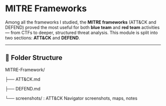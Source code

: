 # MITRE Frameworks

Among all the frameworks I studied, the **MITRE frameworks** (ATT&CK and DEFEND) proved the most useful for both **blue team** and **red team** activities — from CTFs to deeper, structured threat analysis. This module is split into two sections: **ATT&CK** and **DEFEND**.

---

## 📂 Folder Structure
MITRE-Framework/

├── ATT&CK.md

├── DEFEND.md

└── screenshots/ : ATT&CK Navigator screenshots, maps, notes
